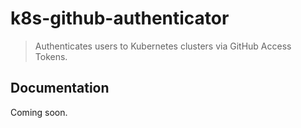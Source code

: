 # k8s-github-authenticator

> Authenticates users to Kubernetes clusters via GitHub Access Tokens.

## Documentation

Coming soon.
